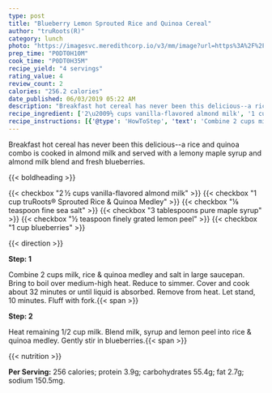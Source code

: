 ```yaml
---
type: post
title: "Blueberry Lemon Sprouted Rice and Quinoa Cereal"
author: "truRoots(R)"
category: lunch
photo: "https://imagesvc.meredithcorp.io/v3/mm/image?url=https%3A%2F%2Fimages.media-allrecipes.com%2Fuserphotos%2F3854795.jpg"
prep_time: "P0DT0H10M"
cook_time: "P0DT0H35M"
recipe_yield: "4 servings"
rating_value: 4
review_count: 2
calories: "256.2 calories"
date_published: 06/03/2019 05:22 AM
description: "Breakfast hot cereal has never been this delicious--a rice and quinoa combo is cooked in almond milk and served with a lemony maple syrup and almond milk blend and fresh blueberries."
recipe_ingredient: ['2\u2009½ cups vanilla-flavored almond milk', '1 cup truRoots® Sprouted Rice & Quinoa Medley', '⅛ teaspoon fine sea salt', '3 tablespoons pure maple syrup', '½ teaspoon finely grated lemon peel', '1 cup blueberries']
recipe_instructions: [{'@type': 'HowToStep', 'text': 'Combine 2 cups milk, rice &amp; quinoa medley and salt in large saucepan. Bring to boil over medium-high heat. Reduce to simmer. Cover and cook about 32 minutes or until liquid is absorbed. Remove from heat. Let stand, 10 minutes. Fluff with fork.\n'}, {'@type': 'HowToStep', 'text': 'Heat remaining 1/2 cup milk. Blend milk, syrup and lemon peel into rice &amp; quinoa medley. Gently stir in blueberries.\n'}]
---
```


Breakfast hot cereal has never been this delicious--a rice and quinoa combo is cooked in almond milk and served with a lemony maple syrup and almond milk blend and fresh blueberries. 

{{< boldheading >}}

{{< checkbox "2 ½ cups vanilla-flavored almond milk" >}}
{{< checkbox "1 cup truRoots® Sprouted Rice & Quinoa Medley" >}}
{{< checkbox "⅛ teaspoon fine sea salt" >}}
{{< checkbox "3 tablespoons pure maple syrup" >}}
{{< checkbox "½ teaspoon finely grated lemon peel" >}}
{{< checkbox "1 cup blueberries" >}}


{{< direction >}}

**Step: 1**

Combine 2 cups milk, rice & quinoa medley and salt in large saucepan. Bring to boil over medium-high heat. Reduce to simmer. Cover and cook about 32 minutes or until liquid is absorbed. Remove from heat. Let stand, 10 minutes. Fluff with fork.{{< span >}}

**Step: 2**

Heat remaining 1/2 cup milk. Blend milk, syrup and lemon peel into rice & quinoa medley. Gently stir in blueberries.{{< span >}}

{{< nutrition >}}

**Per Serving:** 256 calories; protein 3.9g; carbohydrates 55.4g; fat 2.7g; sodium 150.5mg.